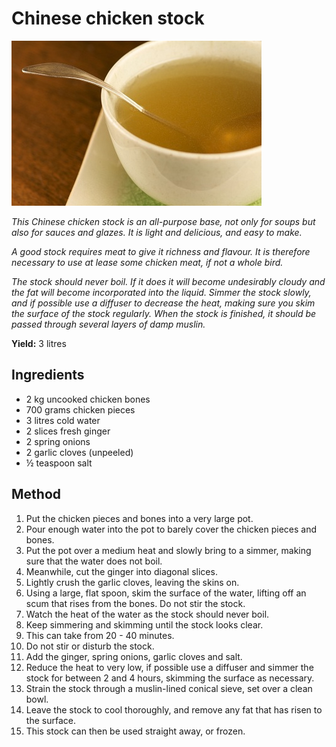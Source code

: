 # Chinese chicken stock

![Chinese chicken stock](resources/chinese-chicken-stock.jpg)

*This Chinese chicken stock is an all-purpose base, not only for soups but also for sauces and glazes. It is light and delicious, and easy to make.*

*A good stock requires meat to give it richness and flavour. It is therefore necessary to use at lease some chicken meat, if not a whole bird.*

*The stock should never boil. If it does it will become undesirably cloudy and the fat will become incorporated into the liquid. Simmer the stock slowly, and if possible use a diffuser to decrease the heat, making sure you skim the surface of the stock regularly. When the stock is finished, it should be passed through several layers of damp muslin.*

**Yield:** 3 litres

## Ingredients
- 2 kg uncooked chicken bones
- 700 grams chicken pieces
- 3 litres cold water
- 2 slices fresh ginger
- 2 spring onions
- 2 garlic cloves (unpeeled)
- ½ teaspoon salt

## Method
1. Put the chicken pieces and bones into a very large pot.
1. Pour enough water into the pot to barely cover the chicken pieces and bones.
1. Put the pot over a medium heat and slowly bring to a simmer, making sure that the water does not boil.
1. Meanwhile, cut the ginger into diagonal slices.
1. Lightly crush the garlic cloves, leaving the skins on.
1. Using a large, flat spoon, skim the surface of the water, lifting off an scum that rises from the bones. Do not stir the stock.
1. Watch the heat of the water as the stock should never boil.
1. Keep simmering and skimming until the stock looks clear.
1. This can take from 20 - 40 minutes.
1. Do not stir or disturb the stock.
1. Add the ginger, spring onions, garlic cloves and salt.
1. Reduce the heat to very low, if possible use a diffuser and simmer the stock for between 2 and 4 hours, skimming the surface as necessary.
1. Strain the stock through a muslin-lined conical sieve, set over a clean bowl.
1. Leave the stock to cool thoroughly, and remove any fat that has risen to the surface.
1. This stock can then be used straight away, or frozen.